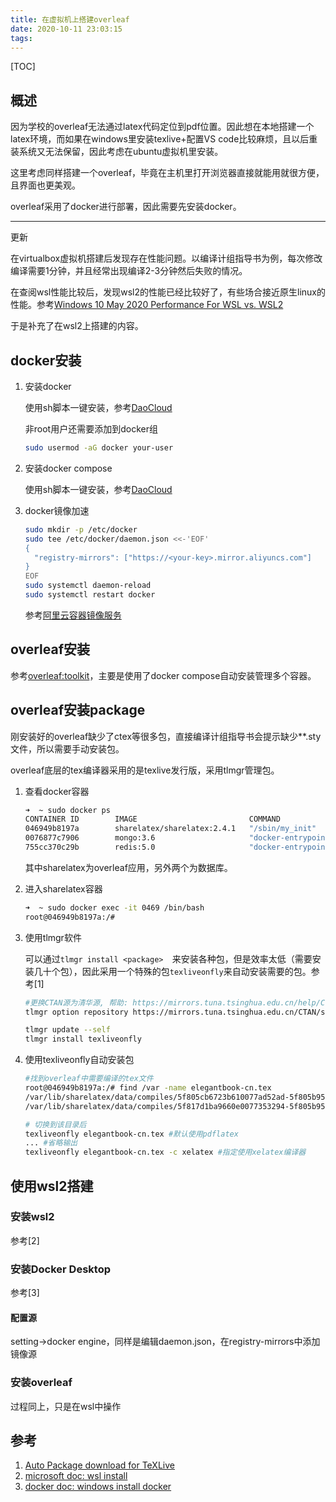 ```yaml
---
title: 在虚拟机上搭建overleaf
date: 2020-10-11 23:03:15
tags:
---
```


[TOC]


## 概述

因为学校的overleaf无法通过latex代码定位到pdf位置。因此想在本地搭建一个latex环境，而如果在windows里安装texlive+配置VS code比较麻烦，且以后重装系统又无法保留，因此考虑在ubuntu虚拟机里安装。

这里考虑同样搭建一个overleaf，毕竟在主机里打开浏览器直接就能用就很方便，且界面也更美观。

overleaf采用了docker进行部署，因此需要先安装docker。

---

更新

在virtualbox虚拟机搭建后发现存在性能问题。以编译计组指导书为例，每次修改编译需要1分钟，并且经常出现编译2-3分钟然后失败的情况。

在查阅wsl性能比较后，发现wsl2的性能已经比较好了，有些场合接近原生linux的性能。参考[Windows 10 May 2020 Performance For WSL vs. WSL2](https://www.phoronix.com/scan.php?page=article&item=windows10-may2020-wsl2&num=1)

于是补充了在wsl2上搭建的内容。

<!--more-->

## docker安装

1. 安装docker

   使用sh脚本一键安装，参考[DaoCloud](http://get.daocloud.io/)

   非root用户还需要添加到docker组

      ```bash
   sudo usermod -aG docker your-user
      ```

2. 安装docker compose

   使用sh脚本一键安装，参考[DaoCloud](http://get.daocloud.io/)

3. docker镜像加速

   ```bash
   sudo mkdir -p /etc/docker
   sudo tee /etc/docker/daemon.json <<-'EOF'
   {
     "registry-mirrors": ["https://<your-key>.mirror.aliyuncs.com"]
   }
   EOF
   sudo systemctl daemon-reload
   sudo systemctl restart docker
   ```

   参考[阿里云容器镜像服务](https://cr.console.aliyun.com/cn-hangzhou/instances/mirrors)

## overleaf安装

参考[overleaf:toolkit](https://github.com/overleaf/toolkit/blob/master/doc/quick-start-guide.md )，主要是使用了docker compose自动安装管理多个容器。

## overleaf安装package

刚安装好的overleaf缺少了ctex等很多包，直接编译计组指导书会提示缺少**.sty文件，所以需要手动安装包。

overleaf底层的tex编译器采用的是texlive发行版，采用tlmgr管理包。

1. 查看docker容器

   ```bash
   ➜  ~ sudo docker ps 
   CONTAINER ID        IMAGE                         COMMAND                  CREATED             STATUS                    PORTS                NAMES
   046949b8197a        sharelatex/sharelatex:2.4.1   "/sbin/my_init"          21 hours ago        Up 12 minutes             0.0.0.0:80->80/tcp   sharelatex
   0076877c7906        mongo:3.6                     "docker-entrypoint.s…"   21 hours ago        Up 12 minutes (healthy)   27017/tcp            mongo
   755cc370c29b        redis:5.0                     "docker-entrypoint.s…"   21 hours ago        Up 12 minutes             6379/tcp             redis
   ```

   其中sharelatex为overleaf应用，另外两个为数据库。

2. 进入sharelatex容器

   ```bash
   ➜  ~ sudo docker exec -it 0469 /bin/bash
   root@046949b8197a:/# 
   ```

3. 使用tlmgr软件

   可以通过`tlmgr install <package>  `来安装各种包，但是效率太低（需要安装几十个包），因此采用一个特殊的包`texliveonfly`来自动安装需要的包。参考[1]

   ```bash
   #更换CTAN源为清华源, 帮助: https://mirrors.tuna.tsinghua.edu.cn/help/CTAN/
   tlmgr option repository https://mirrors.tuna.tsinghua.edu.cn/CTAN/systems/texlive/tlnet

   tlmgr update --self
   tlmgr install texliveonfly
   ```
   
4. 使用texliveonfly自动安装包

   ```bash
   #找到overleaf中需要编译的tex文件
   root@046949b8197a:/# find /var -name elegantbook-cn.tex
   /var/lib/sharelatex/data/compiles/5f805cb6723b610077ad52ad-5f805b95723b610077ad52a4/elegantbook-cn.tex
   /var/lib/sharelatex/data/compiles/5f817d1ba9660e0077353294-5f805b95723b610077ad52a4/elegantbook-cn.tex
   
   # 切换到该目录后
   texliveonfly elegantbook-cn.tex #默认使用pdflatex
   ... #省略输出
   texliveonfly elegantbook-cn.tex -c xelatex #指定使用xelatex编译器
   ```

## 使用wsl2搭建

### 安装wsl2

参考[2]

### 安装Docker Desktop

参考[3]

#### 配置源

setting->docker engine，同样是编辑daemon.json，在registry-mirrors中添加镜像源

### 安装overleaf

过程同上，只是在wsl中操作

## 参考

1. [Auto Package download for TeXLive](https://tex.stackexchange.com/questions/110501/auto-package-download-for-texlive)
2. [microsoft doc: wsl install](https://docs.microsoft.com/zh-cn/windows/wsl/install-win10)
3. [docker doc: windows install docker](https://docs.docker.com/docker-for-windows/install/)
